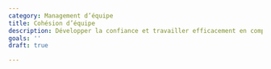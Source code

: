 ```yaml
---
category: Management d’équipe
title: Cohésion d’équipe
description: Développer la confiance et travailler efficacement en complémentarité
goals: ''
draft: true

---
```

